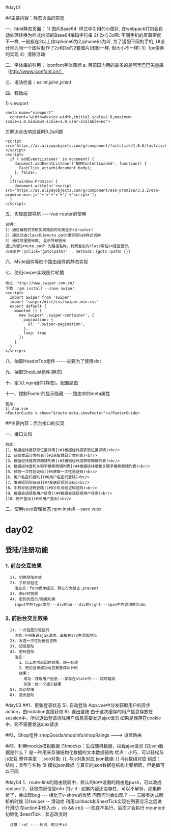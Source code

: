 #day01

##主要内容：静态页面的实现

一、html静态页面：
1) 图片Base64: 样式中引用的小图片, 在webpack打包会自动处理转换为样式内部的Base64编码字符串
2) 2x与3x图: 不同手机的屏幕密度不一样, 一般都在2以上(如iphone6为2,iphone6s为3), 为了适配不同的手机, UI设计师为同一个图片制作了2x和3x的2套图片(图形一样, 但大小不一样)
3）1px像素的实现
4）清除浮动


二、字体库的引用： iconfont字体图标
	a. 目前国内用的最多的是阿里巴巴矢量库（http://www.iconfont.cn/）

三、语法检查：eslint,jslint,jshint


四、移动端

1) viewport

	<meta name="viewport"
	  content="width=device-width,initial-scale=1.0,maximum-scale=1.0,minimum-scale=1.0,user-scalable=no">

2)解决点击响应延时0.2s问题

	<script src="https://as.alipayobjects.com/g/component/fastclick/1.0.6/fastclick.js"></script>
	<script>
	  if ('addEventListener' in document) {
	    document.addEventListener('DOMContentLoaded', function() {
	      FastClick.attach(document.body);
	    }, false);
	  }
	  if(!window.Promise) {
	    document.writeln('<script src="https://as.alipayobjects.com/g/component/es6-promise/3.2.2/es6-promise.min.js"'+'>'+'<'+'/'+'script>');
	  }
	</script>

五、实现底部导航     ----vue-router的使用

	说明：
	1) 通过编程式导航实现路由的切换显示($router)
	2) 通过动态class和$route.path来实现tab样式切换
	3) 通过阿里图标库, 显示导航图标
	通过判断$route.path 的路径名称，判断当前的class属性on是否显示。
	点击事件：@click='goto(path)'  ，methods：{goto（path）{}}

六、Msite组件等四个路由组件的静态实现

七、使用swiper实现图片轮播

	地址: http://www.swiper.com.cn/
	下载: npm install --save swiper
	<script>
	  import Swiper from 'swiper'
	  import 'swiper/dist/css/swiper.min.css'
	  export default {
	    mounted () {
	      new Swiper('.swiper-container', {
	        pagination: {
	          el: '.swiper-pagination',
	        },
	        loop: true
	      })
	    }
	  }
	</script>
八、抽取HeaderTop组件 -----主要为了使用slot

九、抽取ShopList组件(静态)

十、定义Login组件(静态)，配置路由

十一、控制Footer的显示隐藏 ----路由中的meta属性

	使用：
	1) App.vue
	<FooterGuide v-show="$route.meta.showFooter"></FooterGuide>


##主要内容：后台接口的实现

一、接口文档

	目录：
	[1、根据经纬度获取位置详情](#1根据经纬度获取位置详情)<br/>
	[2、获取食品分类列表](#2获取食品分类列表)<br/>
	[3、根据经纬度获取商铺列表](#3根据经纬度获取商铺列表)<br/>
	[4、根据经纬度和关键字搜索商铺列表](#4根据经纬度和关键字搜索商铺列表)<br/>
	[5、获取一次性验证码](#5获取一次性验证码)<br/>
	[6、用户名密码登陆](#6用户名密码登陆)<br/>
	[7、发送短信验证码](#7发送短信验证码)<br/>
	[8、手机号验证码登陆](#8手机号验证码登陆)<br/>
	[9、根据会话获取用户信息](#9根据会话获取用户信息)<br/>
	[10、用户登出](#10用户登出)<br/>

二、使用vuex管理状态
	npm install --save vuex

 # day02

## 登陆/注册功能
### 1. 前台交互效果

      1). 切换登陆方式
      2). 手机号验证
        注意点：form表单提交，默认行为禁止.prevent
      3). 倒计时效果
      4). 密码的显示/隐藏切换
        input中的type类型---div的on---div的right---span中内容切换为abc

### 2. 前后台交互效果
      1). 一次性图形验证码
        注意:不用发送ajax请求，直接在src中添加地址
      2). 发送一次性短信验证码
      3). 短信登陆
      4). 密码登陆
        注意：
          1、以上两次返回的结果，统一处理
          2、无论登录成功与否都要停止计时
          结果：
            成功：获取用户信息---保存在state中----跳转路由
            失败：给一个提示结果
      5). 自动登陆
      6). 退出登陆

#day03
##1、更新登录状态
      5). 自动登陆
        App.vue中分发获取用户的异步action，由mutation直接获取
      6). 退出登陆
        由于这次缓存的用户信息存放在session中，所以退出登录清除用户信息需要发送ajax请求
        如果是保存在cookie中，则不需要发送ajax请求

##2、Shop组件
    shopGoods/shopInfo/shopRaings ---> 设置路由

##3、利用mockjs模拟数据
    (1)mockjs：生成随机数据，拦截ajax请求
    (2)json数据是什么？
        是一种用来存储结构化数据的文本数据结构
        优点：小巧，可以轻松与js交互
        整体类型：
            json对象: {}, 与js对象对应
        		json数组: []  与js数组对应
        组成：
            结构：类型与名称
            值
        模拟json数据
            与真实的json数据在结构上要相同，但是值可以不同

#day04
1、route-link的路由跳转中，默认的to中设置的路由是push，可以改成replace
2、获取商家信息info
  (1)v-if : 如果内容还没存在，可以不解析，如果解析了，会出现bug --- 相比于v-show的优势
    问题何时会出现？ --- 三层表达式解析的时候
  (2)swiper -- 滑动库
      利用callback和$nextTick实现在列表显示之后进行滑动
      在action中传入cb ，cb && cb()    ---现在不执行，后面才会执行
      mounted:初始化
      $nextTick：状态改变时

      注意：ref --- 标识，相当于id



